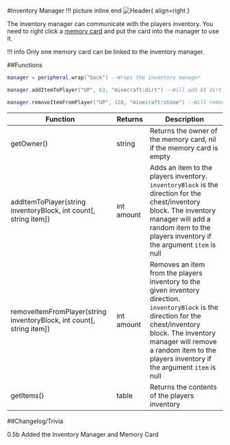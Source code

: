 #Inventory Manager
!!! picture inline end
    ![Header](https://srendi.de/wp-content/uploads/2021/04/Inventory-Manager.png){ align=right }

The inventory manager can communicate with the players inventory. You need to right click a [memory card](https://docs.srendi.de/items/memory_card/) and put the card into the manager to use it.

!!! info
    Only one memory card can be linked to the inventory manager.

##Functions

```lua
manager = peripheral.wrap("back") --Wraps the inventory manager

manager.addItemToPlayer("UP", 63, "minecraft:dirt") --Will add 63 dirt to the players inventory from the chest above

manager.removeItemFromPlayer("UP", 128, "minecraft:stone") --Will remove 128 stone blocks from the players inventory to the chest above
```

| Function | Returns  | Description |
|------------|--------------|-------------|
| getOwner()  | string | Returns the owner of the memory card, nil if the memory card is empty |
| addItemToPlayer(string inventoryBlock, int count\[, string item\])  | int amount | Adds an item to the players inventory. `inventoryBlock` is the direction for the chest/inventory block. The inventory manager will add a random item to the players inventory if the argument `item` is null |
| removeItemFromPlayer(string inventoryBlock, int count\[, string item\]) | int amount | Removes an item from the players inventory to the given inventory direction. `inventoryBlock` is the direction for the chest/inventory block. The inventory manager will remove a random item to the players inventory if the argument `item` is null |
| getItems() | table | Returns the contents of the players inventory |

##Changelog/Trivia

0.5b
Added the Inventory Manager and Memory Card
